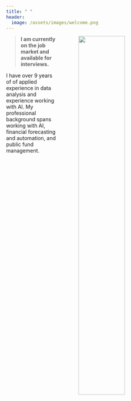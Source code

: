 ```yaml
---
title: " "
header: 
  image: /assets/images/welcome.png
---
```



<img src="https://github.com/kristin-vrona/Vrona-Profile/blob/master/assets/images/NIUheadshot.png?raw=true" width="50%" hspace="55" align="right">







>
> **I am currently on the job market and available for interviews.**
>




I have over 9 years of of applied experience in data analysis and experience working with AI.
My professional background spans working with AI, financial forecasting and automation, and public fund management.









